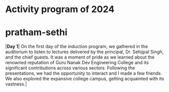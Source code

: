 # Activity program of 2024
# pratham-sethi

|**Day 1**| On the first day of the induction program, we gathered in the auditorium to listen to lectures delivered by the principal, Dr. Sehijpal Singh, and the chief guests. It was a moment of pride as we learned about the renowned reputation of Guru Nanak Dev Engineering College and its significant contributions across various sectors. Following the presentations, we had the opportunity to interact and I made a few friends. We also explored the expansive college campus, getting acquainted with its vastness.|
